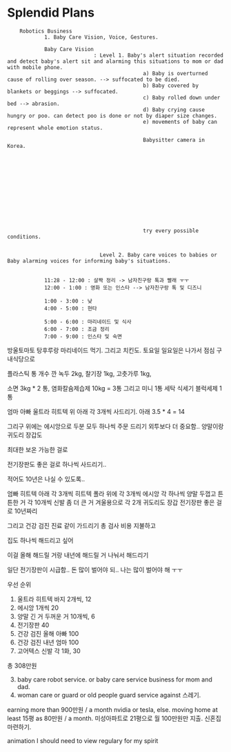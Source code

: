  # Splendid Plans


        Robotics Business 
                1. Baby Care Vision, Voice, Gestures. 

                Baby Care Vision
                                : Level 1. Baby's alert situation recorded and detect baby's alert sit and alarming this situations to mom or dad with mobile phone. 
                                                a) Baby is overturned cause of rolling over season. --> suffocated to be died. 
                                                b) Baby covered by blankets or beggings --> suffocated.
                                                c) Baby rolled down under bed --> abrasion.
                                                d) Baby crying cause hungry or poo. can detect poo is done or not by diaper size changes. 
                                                e) movements of baby can represent whole emotion status. 

                                                Babysitter camera in Korea. 


                                                










                                                try every possible conditions. 
                                                
                
                                  Level 2. Baby care voices to babies or Baby alarming voices for informing baby's situations. 


                11:28 - 12:00 : 살짝 정리 -> 남자친구랑 톡과 빨래 ㅜㅜ
                12:00 - 1:00 : 영화 또는 인스타 --> 남자친구랑 톡 및 디즈니
        
                1:00 - 3:00 : 낮
                4:00 - 5:00 : 현타
                
                5:00 - 6:00 : 마리네이드 및 식사
                6:00 - 7:00 : 조금 정리 
                7:00 - 9:00 : 인스타 및 숙면
                
                










        






방울토마토 탕후루랑 마리네이드 먹기. 그리고 치킨도.
토요일 일요일은 나가서 점심 구내식당으로







플라스틱 통 개수
깐 녹두 2kg, 
찰기장 1kg,
고춧가루 1kg,

소면 3kg * 2 통, 
염화칼슘제습제 10kg = 3통 그리고 미니 1통
세탁 식세기 블럭세제 1 통


엄마 아빠 
울트라 히트텍 위 아래 각 3개씩 사드리기.
아래 3.5 * 4 = 14



그리구 위에는 에시앙으로 두분 모두 하나씩 주문 드리기
외투보다 더 중요함..
양말이랑 귀도리 장갑도 

최대한 보온 가능한 걸로 

전기장판도 좋은 걸로 하나씩 사드리기..

적어도 10년은 나실 수 있도록..


엄빠
히트텍 아래 각 3개씩 
히트텍 폴라 위에 각 3개씩
에시앙 각 하나씩
양말 두껍고 튼튼한 거 각 10개씩
신발 좀 더 큰 거 겨울용으로 각 2개
귀도리도
장갑
전기장판 좋은 걸로 10년짜리 

그리고 건강 검진 진료 같이 가드리기
총 검사 비용 지불하고 

집도 하나씩 해드리고 싶어

이걸 올해 해드릴 거랑 
내년에 해드릴 거 나눠서 해드리기

일단 전기장판이 시급함..
돈 많이 벌어야 되..
나는 많이 벌어야 해 ㅜㅜ 



우선 순위
1. 울트라 히트텍 바지 2개씩, 12
2. 에시앙 1개씩 20
3. 양말 긴 거 두꺼운 거 10개씩, 6
4. 전기장판 40
4. 건강 검진 올해 아빠 100
5. 건강 검진 내년 엄마 100
6. 고어텍스 신발 각 1화, 30

총 308만원





        
   
3. baby care robot service. or baby care service business for mom and dad.
4. woman care or guard or old people guard service against 스레기.

earning more than 900만원 / a month nvidia or tesla, else. 
moving home at least 15평 as 80만원 / a month. 
미성아파트로 21평으로 월 100만원만 지출. 신혼집 마련하기. 

animation I should need to view regulary for my spirit



